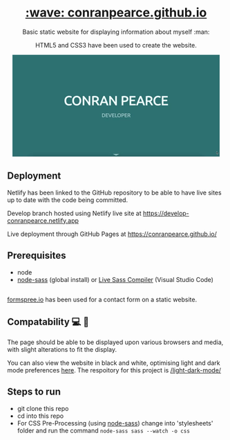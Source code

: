 <h1 align="center">
  <a href="https://conranpearce.github.io/">:wave: conranpearce.github.io</a>
</h1>

<p align="center">Basic static website for displaying information about myself :man:
</p>

<p align="center">HTML5 and CSS3 have been used to create the website.
</p>

<p align="center">
  <img src="demo/demo.gif"/>
</p>

## Deployment

Netlify has been linked to the GitHub repository to be able to have live sites up to date with the code being committed.

Develop branch hosted using Netlify live site at https://develop-conranpearce.netlify.app

Live deployment through GitHub Pages at https://conranpearce.github.io/

## Prerequisites
- node
- [node-sass](https://www.npmjs.com/package/node-sass) (global install) or [Live Sass Compiler](https://marketplace.visualstudio.com/items?itemName=ritwickdey.live-sass) (Visual Studio Code)

## 
[formspree.io](https://formspree.io/) has been used for a contact form on a static website.

## Compatability :computer: :iphone:
The page should be able to be displayed upon various browsers and media, with slight alterations to fit the display.

You can also view the website in black and white, optimising light and dark mode preferences [here](https://conranpearce-light-dark.netlify.app/).
The respoitory for this project is [/light-dark-mode/](https://github.com/conranpearce/light-dark-mode/)

## Steps to run
- git clone this repo
- cd into this repo
- For CSS Pre-Processing (using [node-sass](https://www.npmjs.com/package/node-sass))  change into 'stylesheets' folder and run the command
  ```node-sass sass --watch -o css```
